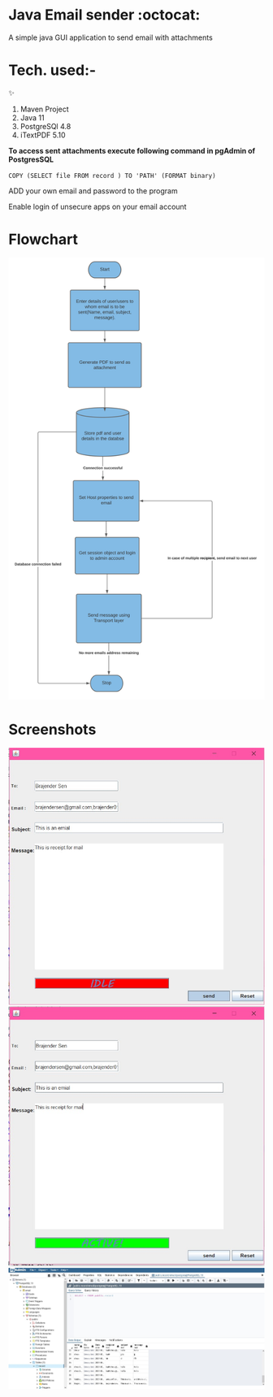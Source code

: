 # Java Email sender :octocat:

A simple java GUI application to send email with attachments


# <h1> Tech. used:- </h1> :sparkles: 
1. Maven Project
2. Java 11
3. PostgreSQl 4.8
4. iTextPDF 5.10

**To access sent attachments execute following command in pgAdmin of PostgresSQL**

``COPY (SELECT file FROM record ) TO 'PATH' (FORMAT binary)``

ADD your own email and password to the program

Enable login of unsecure apps on your email account

<h1> Flowchart </h1>

![flow](/images/flow.svg)

<h1> Screenshots </h1>

![flow](/images/1.jpg)
![flow](/images/2.jpg)
![flow](/images/3.jpg)

